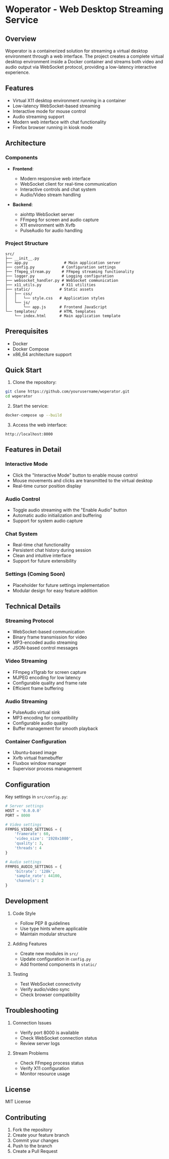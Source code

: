 # Woperator - Web Desktop Streaming Service

## Overview
Woperator is a containerized solution for streaming a virtual desktop environment through a web interface. The project creates a complete virtual desktop environment inside a Docker container and streams both video and audio output via WebSocket protocol, providing a low-latency interactive experience.

## Features
- Virtual X11 desktop environment running in a container
- Low-latency WebSocket-based streaming
- Interactive mode for mouse control
- Audio streaming support
- Modern web interface with chat functionality
- Firefox browser running in kiosk mode

## Architecture
### Components
- **Frontend**:
  - Modern responsive web interface
  - WebSocket client for real-time communication
  - Interactive controls and chat system
  - Audio/Video stream handling

- **Backend**:
  - aiohttp WebSocket server
  - FFmpeg for screen and audio capture
  - X11 environment with Xvfb
  - PulseAudio for audio handling

### Project Structure
```
src/
├── __init__.py
├── app.py                # Main application server
├── config.py            # Configuration settings
├── ffmpeg_stream.py     # FFmpeg streaming functionality
├── logger.py            # Logging configuration
├── websocket_handler.py # WebSocket communication
├── x11_utils.py         # X11 utilities
├── static/             # Static assets
│   ├── css/
│   │   └── style.css   # Application styles
│   └── js/
│       └── app.js      # Frontend JavaScript
└── templates/          # HTML templates
    └── index.html      # Main application template
```

## Prerequisites
- Docker
- Docker Compose
- x86_64 architecture support

## Quick Start
1. Clone the repository:
```bash
git clone https://github.com/yourusername/woperator.git
cd woperator
```

2. Start the service:
```bash
docker-compose up --build
```

3. Access the web interface:
```
http://localhost:8000
```

## Features in Detail

### Interactive Mode
- Click the "Interactive Mode" button to enable mouse control
- Mouse movements and clicks are transmitted to the virtual desktop
- Real-time cursor position display

### Audio Control
- Toggle audio streaming with the "Enable Audio" button
- Automatic audio initialization and buffering
- Support for system audio capture

### Chat System
- Real-time chat functionality
- Persistent chat history during session
- Clean and intuitive interface
- Support for future extensibility

### Settings (Coming Soon)
- Placeholder for future settings implementation
- Modular design for easy feature addition

## Technical Details

### Streaming Protocol
- WebSocket-based communication
- Binary frame transmission for video
- MP3-encoded audio streaming
- JSON-based control messages

### Video Streaming
- FFmpeg x11grab for screen capture
- MJPEG encoding for low latency
- Configurable quality and frame rate
- Efficient frame buffering

### Audio Streaming
- PulseAudio virtual sink
- MP3 encoding for compatibility
- Configurable audio quality
- Buffer management for smooth playback

### Container Configuration
- Ubuntu-based image
- Xvfb virtual framebuffer
- Fluxbox window manager
- Supervisor process management

## Configuration
Key settings in `src/config.py`:
```python
# Server settings
HOST = '0.0.0.0'
PORT = 8000

# Video settings
FFMPEG_VIDEO_SETTINGS = {
    'framerate': 60,
    'video_size': '1920x1080',
    'quality': 3,
    'threads': 4
}

# Audio settings
FFMPEG_AUDIO_SETTINGS = {
    'bitrate': '128k',
    'sample_rate': 44100,
    'channels': 2
}
```

## Development
1. Code Style
   - Follow PEP 8 guidelines
   - Use type hints where applicable
   - Maintain modular structure

2. Adding Features
   - Create new modules in `src/`
   - Update configuration in `config.py`
   - Add frontend components in `static/`

3. Testing
   - Test WebSocket connectivity
   - Verify audio/video sync
   - Check browser compatibility

## Troubleshooting
1. Connection Issues
   - Verify port 8000 is available
   - Check WebSocket connection status
   - Review server logs

2. Stream Problems
   - Check FFmpeg process status
   - Verify X11 configuration
   - Monitor resource usage

## License
MIT License

## Contributing
1. Fork the repository
2. Create your feature branch
3. Commit your changes
4. Push to the branch
5. Create a Pull Request

